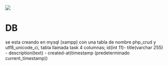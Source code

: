 ![](https://www.anerbarrena.com/wp-content/uploads/2016/05/logo-programacion-1280x720.jpg)

# DB
se esta creando en mysql (xampp) con una tabla de nombre php_crud  y utf8_unicode_ci, tabla llamada task 4 columnas; id(int 11)- title(varchar 255) - description(text) - created-at(timestamp (predeterminado current_timestamp))